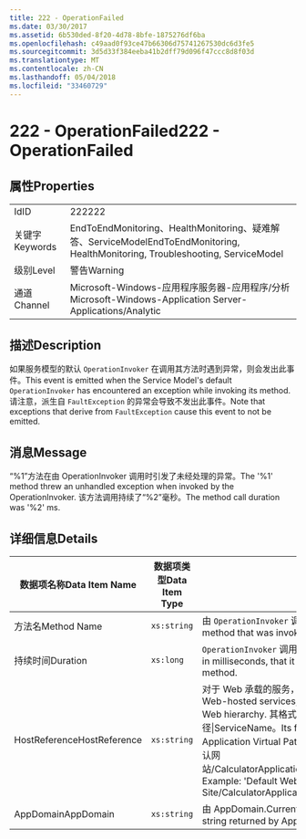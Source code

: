```yaml
---
title: 222 - OperationFailed
ms.date: 03/30/2017
ms.assetid: 6b530ded-8f20-4d78-8bfe-1875276df6ba
ms.openlocfilehash: c49aad0f93ce47b66306d75741267530dc6d3fe5
ms.sourcegitcommit: 3d5d33f384eeba41b2dff79d096f47ccc8d8f03d
ms.translationtype: MT
ms.contentlocale: zh-CN
ms.lasthandoff: 05/04/2018
ms.locfileid: "33460729"
---
```

# <a name="222---operationfailed"></a><span data-ttu-id="dba98-102">222 - OperationFailed</span><span class="sxs-lookup"><span data-stu-id="dba98-102">222 - OperationFailed</span></span>
## <a name="properties"></a><span data-ttu-id="dba98-103">属性</span><span class="sxs-lookup"><span data-stu-id="dba98-103">Properties</span></span>  
  
|||  
|-|-|  
|<span data-ttu-id="dba98-104">Id</span><span class="sxs-lookup"><span data-stu-id="dba98-104">ID</span></span>|<span data-ttu-id="dba98-105">222</span><span class="sxs-lookup"><span data-stu-id="dba98-105">222</span></span>|  
|<span data-ttu-id="dba98-106">关键字</span><span class="sxs-lookup"><span data-stu-id="dba98-106">Keywords</span></span>|<span data-ttu-id="dba98-107">EndToEndMonitoring、HealthMonitoring、疑难解答、ServiceModel</span><span class="sxs-lookup"><span data-stu-id="dba98-107">EndToEndMonitoring, HealthMonitoring, Troubleshooting, ServiceModel</span></span>|  
|<span data-ttu-id="dba98-108">级别</span><span class="sxs-lookup"><span data-stu-id="dba98-108">Level</span></span>|<span data-ttu-id="dba98-109">警告</span><span class="sxs-lookup"><span data-stu-id="dba98-109">Warning</span></span>|  
|<span data-ttu-id="dba98-110">通道</span><span class="sxs-lookup"><span data-stu-id="dba98-110">Channel</span></span>|<span data-ttu-id="dba98-111">Microsoft-Windows-应用程序服务器-应用程序/分析</span><span class="sxs-lookup"><span data-stu-id="dba98-111">Microsoft-Windows-Application Server-Applications/Analytic</span></span>|  
  
## <a name="description"></a><span data-ttu-id="dba98-112">描述</span><span class="sxs-lookup"><span data-stu-id="dba98-112">Description</span></span>  
 <span data-ttu-id="dba98-113">如果服务模型的默认 `OperationInvoker` 在调用其方法时遇到异常，则会发出此事件。</span><span class="sxs-lookup"><span data-stu-id="dba98-113">This event is emitted when the Service Model's default `OperationInvoker` has encountered an exception while invoking its method.</span></span> <span data-ttu-id="dba98-114">请注意，派生自 `FaultException` 的异常会导致不发出此事件。</span><span class="sxs-lookup"><span data-stu-id="dba98-114">Note that exceptions that derive from `FaultException` cause this event to not be emitted.</span></span>  
  
## <a name="message"></a><span data-ttu-id="dba98-115">消息</span><span class="sxs-lookup"><span data-stu-id="dba98-115">Message</span></span>  
 <span data-ttu-id="dba98-116">“%1”方法在由 OperationInvoker 调用时引发了未经处理的异常。</span><span class="sxs-lookup"><span data-stu-id="dba98-116">The '%1' method threw an unhandled exception when invoked by the OperationInvoker.</span></span> <span data-ttu-id="dba98-117">该方法调用持续了“%2”毫秒。</span><span class="sxs-lookup"><span data-stu-id="dba98-117">The method call duration was '%2' ms.</span></span>  
  
## <a name="details"></a><span data-ttu-id="dba98-118">详细信息</span><span class="sxs-lookup"><span data-stu-id="dba98-118">Details</span></span>  
  
|<span data-ttu-id="dba98-119">数据项名称</span><span class="sxs-lookup"><span data-stu-id="dba98-119">Data Item Name</span></span>|<span data-ttu-id="dba98-120">数据项类型</span><span class="sxs-lookup"><span data-stu-id="dba98-120">Data Item Type</span></span>|<span data-ttu-id="dba98-121">描述</span><span class="sxs-lookup"><span data-stu-id="dba98-121">Description</span></span>|  
|--------------------|--------------------|-----------------|  
|<span data-ttu-id="dba98-122">方法名</span><span class="sxs-lookup"><span data-stu-id="dba98-122">Method Name</span></span>|`xs:string`|<span data-ttu-id="dba98-123">由 `OperationInvoker` 调用的方法的 CLR 名称。</span><span class="sxs-lookup"><span data-stu-id="dba98-123">The CLR name of the method that was invoked by the `OperationInvoker`.</span></span>|  
|<span data-ttu-id="dba98-124">持续时间</span><span class="sxs-lookup"><span data-stu-id="dba98-124">Duration</span></span>|`xs:long`|<span data-ttu-id="dba98-125">`OperationInvoker` 调用方法所花费的时间（以毫秒为单位）。</span><span class="sxs-lookup"><span data-stu-id="dba98-125">The time, in milliseconds, that it took the `OperationInvoker` to invoke the method.</span></span>|  
|<span data-ttu-id="dba98-126">HostReference</span><span class="sxs-lookup"><span data-stu-id="dba98-126">HostReference</span></span>|`xs:string`|<span data-ttu-id="dba98-127">对于 Web 承载的服务，此字段唯一标识 Web 层次结构中的服务。</span><span class="sxs-lookup"><span data-stu-id="dba98-127">For Web-hosted services, this field uniquely identifies the service in the Web hierarchy.</span></span> <span data-ttu-id="dba98-128">其格式定义为网站名称应用程序虚拟路径&#124;服务虚拟路径&#124;ServiceName。</span><span class="sxs-lookup"><span data-stu-id="dba98-128">Its format is defined as 'Web Site Name Application Virtual Path&#124;Service Virtual Path&#124;ServiceName'.</span></span> <span data-ttu-id="dba98-129">示例: 默认网站/CalculatorApplication&#124;/CalculatorService.svc&#124;CalculatorService。</span><span class="sxs-lookup"><span data-stu-id="dba98-129">Example: 'Default Web Site/CalculatorApplication&#124;/CalculatorService.svc&#124;CalculatorService'.</span></span>|  
|<span data-ttu-id="dba98-130">AppDomain</span><span class="sxs-lookup"><span data-stu-id="dba98-130">AppDomain</span></span>|`xs:string`|<span data-ttu-id="dba98-131">由 AppDomain.CurrentDomain.FriendlyName 返回的字符串。</span><span class="sxs-lookup"><span data-stu-id="dba98-131">The string returned by AppDomain.CurrentDomain.FriendlyName.</span></span>|
